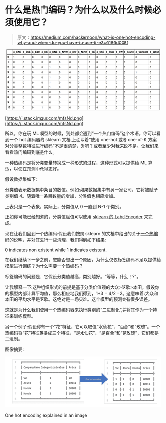 # 什么是热门编码？为什么以及什么时候必须使用它？

> 原文：<https://medium.com/hackernoon/what-is-one-hot-encoding-why-and-when-do-you-have-to-use-it-e3c6186d008f>

![](img/b4474f3859a72ca90fb0578bc8030258.png)

[https://i.stack.imgur.com/mfsNd.png](https://i.stack.imgur.com/mfsNd.png)

所以，你在玩 ML 模型的时候，到处都会遇到“一个热门编码”这个术语。你可以看到一个 hot 编码器的 sklearn 文档,上面写着“使用 one-hot 或者 one-of-K 方案对分类整数特征进行编码”不是很清楚，对吧？或者至少对我来说不是。让我们来看看热门编码到底是什么。

一种热编码是将分类变量转换成一种形式的过程，这种形式可以提供给 ML 算法，以便在预测中做得更好。

假设数据集如下:

分类值表示数据集中条目的数值。例如:如果数据集中有另一家公司，它将被赋予类别值 4。随着唯一条目数量的增加，分类值也相应增加。

上表只是一个表象。实际上，分类值从 0 一直到 N-1 个类别。

正如你可能已经知道的，分类值赋值可以使用 [sklearn 的 LabelEncoder](http://scikit-learn.org/stable/modules/generated/sklearn.preprocessing.LabelEncoder.html) 来完成。

现在让我们回到一个热编码:假设我们按照 sklearn 的文档中给出的关于[一个热编码](http://scikit-learn.org/stable/modules/generated/sklearn.preprocessing.OneHotEncoder.html)的说明，并对其进行一些清理，我们得到如下结果:

0 indicates non existent while 1 indicates existent.

在我们继续下一步之前，您能否想出一个原因，为什么仅仅标签编码不足以提供给模型进行训练？为什么需要一个热编码？

标签编码的问题是，它假设分类值越高，类别越好。“等等，什么！?"。

让我解释一下:这种组织形式的前提是基于分类价值观的大众>讴歌>本田。假设你的模型内部计算平均值，那么相应地我们得到，1+3 = 4/2 =2。这意味着:大众和本田的平均水平是讴歌。这绝对是一场灾难。这个模型的预测会有很多误差。

这就是为什么我们使用一个热编码器来执行类别的“二进制化”,并将其作为一个特征来训练模型。

另一个例子:假设你有一个“花”特征，它可以取值“水仙花”、“百合”和“玫瑰”。一个热编码将“花”特征转换成三个特征，“是水仙花”、“是百合”和“是玫瑰”，它们都是二进制。

图像摘要:

![](img/09664e108f1ad3f7c36afe30d8440f2c.png)

One hot encoding explained in an image